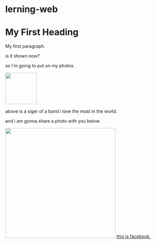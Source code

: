 # lerning-web
<html>
<body>

<h1>My First Heading</h1>

<p>My first paragraph.</p>
<p>is it shown now?</p>
<p>so i'm going to put on my photos.</p>
<img src="http://ww3.sinaimg.cn/bmiddle/6ca5a984gw1dlu8jwit7ej.jpg" width="100" height="100">
<p>above is a siger of a band i love the most in the world.</p>
<p>and i am gonna share a photo with you below. </p>
<img src="http://kids.nationalgeographic.com/content/dam/news/2015/08/27/ysworldenergy/16ysworldenergy.ngsversion.1440617704173.adapt.768.1.jpg" width="350" height="350">
<a href="facebook.com"> this is facebook.</a>
</body>
</html>
